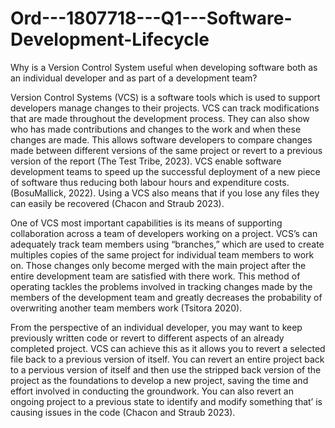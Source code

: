 # Ord---1807718---Q1---Software-Development-Lifecycle
Why is a Version Control System useful when developing software both as an individual  developer and as part of a development team?

Version Control Systems (VCS) is a software tools which is used to support developers manage changes to their projects. VCS can track modifications that are made throughout the development process. They can also show who has made contributions and changes to the work and when these changes are made. This allows software developers to compare changes made between different versions of the same project or revert to a previous version of the report (The Test Tribe, 2023). VCS enable software development teams to speed up the successful deployment of a new piece of software thus reducing both labour hours and expenditure costs. (BosuMallick, 2022). Using a VCS also means that if you lose any files they can easily be recovered (Chacon and Straub 2023).

One of VCS most important capabilities is its means of supporting collaboration across a team of developers working on a project. VCS’s can adequately track team members using “branches,” which are used to create multiples copies of the same project for individual team members to work on. Those changes only become merged with the main project after the entire development team are satisfied with there work. This method of operating tackles the problems involved in tracking changes made by the members of the development team and greatly decreases the probability of overwriting another team members work (Tsitora 2020).

From the perspective of an individual developer, you may want to keep previously written code or revert to different aspects of an already completed project. VCS can achieve this as it allows you to revert a selected file back to a previous version of itself. You can revert an entire project back to a pervious version of itself and then use the stripped back version of the project as the foundations to develop a new project, saving the time and effort involved in conducting the groundwork. You can also revert an ongoing project to a previous state to identify and modify something that’ is causing issues in the code (Chacon and Straub 2023).
